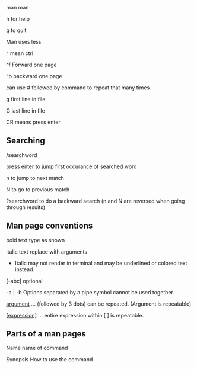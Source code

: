man man

h for help

q to quit

Man uses less

^ mean ctrl

^f Forward one page

^b backward one page

can use # followed by command to repeat that many times

g first line in file

G last line in file

CR means press enter

## Searching

/searchword

press enter to jump first occurance of searched word

n to jump to next match

N to go to previous match

?searchword to do a backward search (n and N are reversed when going through results)

## Man page conventions

bold text type as shown

italic text replace with arguments

* Italic may not render in terminal and may be underlined or colored text instead.

[-abc] optional

-a | -b Options separated by a pipe symbol cannot be used together.

<u>argument</u> ... (followed by 3 dots) can be repeated. (Argument is repeatable)

<u>[expression]</u> ... entire expression within [ ] is repeatable.


## Parts of a man pages

Name name of command

Synopsis How to use the command






